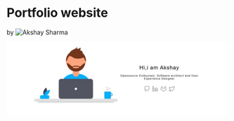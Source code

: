# Portfolio website

by ![Akshay Sharma]("https://github.com/akshay2211")

 <a href="https://akshay2211.github.io/" rel="akshay2211">![](img/banner.jpg)</a>

